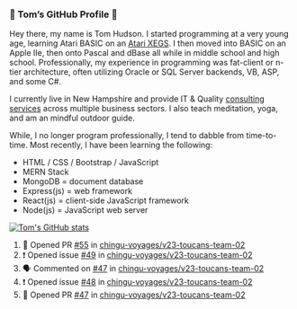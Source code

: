 ### 👋 Tom’s GitHub Profile 👋

Hey there, my name is Tom Hudson. I started programming at a very young age, learning Atari BASIC on an [Atari XEGS](https://en.wikipedia.org/wiki/Atari_XEGS). I then moved into BASIC on an Apple IIe, then onto Pascal and dBase all while in middle school and high school. Professionally, my experience in programming was fat-client or n-tier architecture, often utilizing Oracle or SQL Server backends, VB, ASP, and some C#.


I currently live in New Hampshire and provide IT & Quality [consulting services](https://www.linkedin.com/in/hudsonthomas/) across multiple business sectors. I also teach meditation, yoga, and am an mindful outdoor guide.

While, I no longer program professionally, I tend to dabble from time-to-time. Most recently, I have been learning the following:

- HTML / CSS / Bootstrap / JavaScript
- MERN Stack
- MongoDB = document database
- Express(js) = web framework
- React(js) = client-side JavaScript framework
- Node(js) = JavaScript web server

[![Tom's GitHub stats](https://github-readme-stats.vercel.app/api?username=tomrhudson&theme=tokyonight@show_icons=true)](https://github.com/anuraghazra/github-readme-stats)


<!--START_SECTION:activity-->
1. 💪 Opened PR [#55](https://github.com/chingu-voyages/v23-toucans-team-02/pull/55) in [chingu-voyages/v23-toucans-team-02](https://github.com/chingu-voyages/v23-toucans-team-02)
2. ❗️ Opened issue [#49](https://github.com/chingu-voyages/v23-toucans-team-02/issues/49) in [chingu-voyages/v23-toucans-team-02](https://github.com/chingu-voyages/v23-toucans-team-02)
3. 🗣 Commented on [#47](https://github.com/chingu-voyages/v23-toucans-team-02/issues/47) in [chingu-voyages/v23-toucans-team-02](https://github.com/chingu-voyages/v23-toucans-team-02)
4. ❗️ Opened issue [#48](https://github.com/chingu-voyages/v23-toucans-team-02/issues/48) in [chingu-voyages/v23-toucans-team-02](https://github.com/chingu-voyages/v23-toucans-team-02)
5. 💪 Opened PR [#47](https://github.com/chingu-voyages/v23-toucans-team-02/pull/47) in [chingu-voyages/v23-toucans-team-02](https://github.com/chingu-voyages/v23-toucans-team-02)
<!--END_SECTION:activity-->
